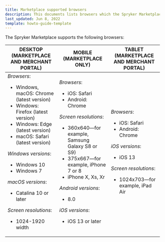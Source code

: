 ```yaml
---
title: Marketplace supported browsers
description: This documents lists browsers which the Spryker Marketplace supports.
last_updated: Jun 8, 2022
template: howto-guide-template
---
```


The Spryker Marketplace supports the following browsers:

| DESKTOP (MARKETPLACE AND MERCHANT PORTAL) | MOBILE (MARKETPLACE ONLY) | TABLET (MARKETPLACE AND MERCHANT PORTAL) |
| --- | --- | --- |
| *Browsers*: <ul><li> Windows, macOS: Chrome (latest version)</li> <li>Windows: Firefox (latest version)</li><li>Windows: Edge (latest version)</li><li>macOS: Safari (latest version)</li></ul> *Windows versions*:<ul><li>Windows 10</li><li>Windows 7</li></ul>*macOS versions*:<ul><li> Catalina 10 or later</li></ul>*Screen resolutions*:<ul><li>1024-1920 width</li></ul> | *Browsers*: <ul><li>iOS: Safari</li><li>Android: Chrome</li></ul>*Screen resolutions*:<ul><li>360x640—for example, Samsung Galaxy S8 or S9)</li><li>375x667—for example, iPhone 7 or 8</li><li>iPhone X, Xs, Xr</li></ul>*Android versions*:<ul><li>8.0</li></ul>*iOS versions*:<ul><li>iOS 13 or later</li></ul> | *Browsers*: <ul><li>iOS: Safari</li><li>Android: Chrome</li></ul>*iOS versions*:<ul><li>iOS 13</li></ul>*Screen resolutions*:<ul><li>1024x703—for example, iPad Air</li></ul> |

